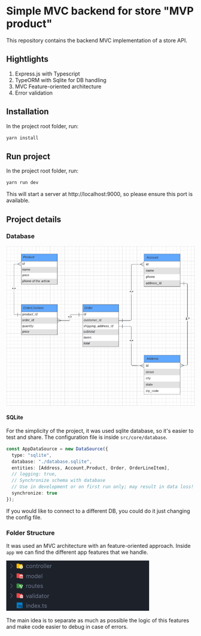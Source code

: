 # Simple MVC backend for store "MVP product"

This repository contains the backend MVC implementation of a store API.

## Hightlights

1. Express.js with Typescript
2. TypeORM with Sqlite for DB handling
3. MVC Feature-oriented architecture
4. Error validation

## Installation

In the project root folder, run:
```bash
yarn install
```

## Run project

In the project root folder, run:
```bash
yarn run dev
```

This will start a server at http://localhost:9000, so please ensure this port is available.

## Project details

### Database

![image](./db.png)

#### SQLite

For the simplicity of the project, it was used sqlite database, so it's easier to test and share. 
The configuration file is inside `src/core/database`.

```ts
const AppDataSource = new DataSource({
  type: "sqlite",
  database: "./database.sqlite",
  entities: [Address, Account,Product, Order, OrderLineItem],
  // logging: true,
  // Synchronize schema with database
  // Use in development or on first run only; may result in data loss!
  synchronize: true 
});
```

If you would like to connect to a different DB, you could do it just changing the config file.

### Folder Structure

It was used an MVC architecture with an feature-oriented approach. Inside `app` we can find the different app features that we handle.

![image](./folder_structure.png)

The main idea is to separate as much as possible the logic of this features and make code easier to debug in case of errors.



